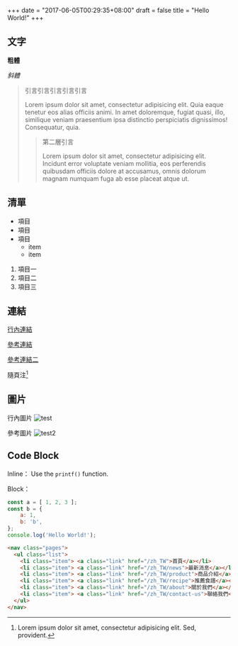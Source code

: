 +++
date = "2017-06-05T00:29:35+08:00"
draft = false
title = "Hello World!"
+++

## 文字

__粗體__

_斜體_

> 引言引言引言引言引言
> 
> Lorem ipsum dolor sit amet, consectetur adipisicing elit. Quia eaque tenetur eos alias officiis animi. In amet doloremque, fugiat quasi, illo, similique veniam praesentium ipsa distinctio perspiciatis dignissimos! Consequatur, quia.
> 
> > 第二層引言
> > 
> > Lorem ipsum dolor sit amet, consectetur adipisicing elit. Incidunt error voluptate veniam mollitia, eos perferendis quibusdam officiis dolore at accusamus, omnis dolorum magnam numquam fuga ab esse placeat atque ut.

## 清單

- 項目
- 項目
- 項目
    + item
    + item

1. 項目一
2. 項目二
3. 項目三

## 連結

[行內連結](https://google.com "Title")

[參考連結][ref1]

[參考連結二][ref2]

隨頁注[^1]

## 圖片

行內圖片
![test](https://cdn.pcwallart.com/images/milky-way-wallpaper-3.jpg "Title")

參考圖片
![test2][img1]

## Code Block

Inline：
Use the `printf()` function.

Block：
```js
const a = [ 1, 2, 3 ];
const b = { 
    a: 1,
    b: 'b',
};
console.log('Hello World!');
```

```html
<nav class="pages">
  <ul class="list">
    <li class="item"> <a class="link" href="/zh_TW">首頁</a></li>
    <li class="item"> <a class="link" href="/zh_TW/news">最新消息</a></li>
    <li class="item"> <a class="link" href="/zh_TW/product">商品介紹</a></li>
    <li class="item"> <a class="link" href="/zh_TW/recipe">推薦食譜</a></li>
    <li class="item"> <a class="link" href="/zh_TW/about">關於我們</a></li>
    <li class="item"> <a class="link" href="/zh_TW/contact-us">聯絡我們</a></li>
  </ul>
</nav>
```

[ref1]: https://google.com "Title"
[ref2]: https://akccakcctw.github.io/ "Github"
[img1]: https://cdn.pcwallart.com/images/milky-way-wallpaper-3.jpg

[^1]: Lorem ipsum dolor sit amet, consectetur adipisicing elit. Sed, provident.